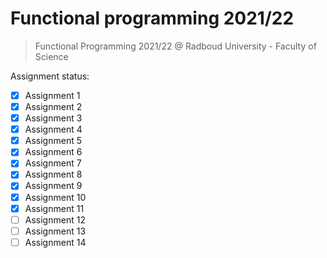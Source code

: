 # Functional programming 2021/22

> Functional Programming 2021/22 @ Radboud University - Faculty of Science

Assignment status:

- [x] Assignment 1
- [x] Assignment 2
- [x] Assignment 3
- [x] Assignment 4
- [x] Assignment 5
- [x] Assignment 6
- [x] Assignment 7
- [x] Assignment 8
- [x] Assignment 9
- [x] Assignment 10
- [x] Assignment 11
- [ ] Assignment 12
- [ ] Assignment 13
- [ ] Assignment 14